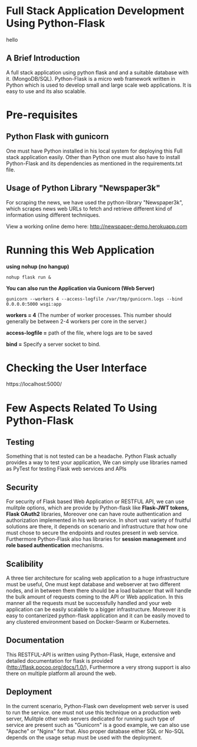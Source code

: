 # Full Stack Application Development Using Python-Flask
hello

## A Brief Introduction

A full stack application using python flask and and a suitable database with it. (MongoDB/SQL).
Python-Flask is a micro web framework written in Python which is used to develop small and large scale web applications. It is easy to use and its also scalable.


# Pre-requisites

## Python Flask with gunicorn

One must have Python installed in his local system for deploying this Full stack application easily. Other than Python one must also have to install Python-Flask and its dependencies as mentioned in the requirements.txt file.

## Usage of Python Library "Newspaper3k"

For scraping the news, we have used the python-library "Newspaper3k", which scrapes news web URLs to fetch and retrieve different kind of information using different techniques.

View a working online demo here: http://newspaper-demo.herokuapp.com

# Running this Web Application

**using nohup (no hangup)**
```
nohup flask run &
```

**You can also run the Application via Gunicorn (Web Server)**

```
gunicorn --workers 4 --access-logfile /var/tmp/gunicorn.logs --bind 0.0.0.0:5000 wsgi:app
``` 

**workers = 4** (The number of worker processes. This number should generally be between 2-4 workers per core in the server.)

**access-logfile =** path of the file, where logs are to be saved

**bind =** Specify a server socket to bind.


# Checking the User Interface

https://localhost:5000/


# Few Aspects Related To Using Python-Flask

## Testing

Something that is not tested can be a headache. Python Flask actually provides a way to test your application, We can simply use libraries named as PyTest for testing Flask web services and APIs


## Security

For security of Flask based Web Application or RESTFUL API, we can use mulitple options, which are provide by Python-flask like **Flask-JWT tokens, Flask OAuth2** libraries, Moreover one can have route authentication and authorization implemented in his web service.
In short vast variety of fruitful solutions are there, it depends on scenario and infrastructure that how one must chose to secure the endpoints and routes present in web service. Furthermore Python-Flask also has libraries for **session management** and **role based authentication** mechanisms.

## Scalibility

A three tier architecture for scaling web application to a huge infrastructure must be useful, One must kept database and webserver at two different nodes, and in between them there should be a load balancer that will handle the bulk amount of requests coming to the API or Web application. In this manner all the requests must be successfully handled and your web application can be easily scalable to a bigger infrastructure. Moreover it is easy to contanerized python-flask application and it can be easily moved to any clustered environment based on Docker-Swarm or Kubernetes.

## Documentation

This RESTFUL-API is written using Python-Flask, Huge, extensive and detailed documentation for flask is provided (http://flask.pocoo.org/docs/1.0/), Furthermore a very strong support is also there on multiple platform all around the web.

## Deployment

In the current scenario, Python-Flask own development web server is used to run the service. one must not use this technique on a production web server, Mulitple other web servers dedicated for running such type of service are present such as "Gunicorn" is a good example, we can also use "Apache" or "Nginx" for that. Also proper database either SQL or No-SQL depends on the usage setup must be used with the deployment.

